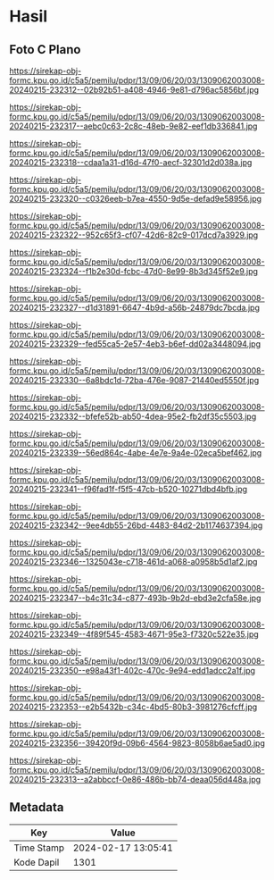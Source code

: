 # Hasil

## Foto C Plano

https://sirekap-obj-formc.kpu.go.id/c5a5/pemilu/pdpr/13/09/06/20/03/1309062003008-20240215-232312--02b92b51-a408-4946-9e81-d796ac5856bf.jpg

https://sirekap-obj-formc.kpu.go.id/c5a5/pemilu/pdpr/13/09/06/20/03/1309062003008-20240215-232317--aebc0c63-2c8c-48eb-9e82-eef1db336841.jpg

https://sirekap-obj-formc.kpu.go.id/c5a5/pemilu/pdpr/13/09/06/20/03/1309062003008-20240215-232318--cdaa1a31-d16d-47f0-aecf-32301d2d038a.jpg

https://sirekap-obj-formc.kpu.go.id/c5a5/pemilu/pdpr/13/09/06/20/03/1309062003008-20240215-232320--c0326eeb-b7ea-4550-9d5e-defad9e58956.jpg

https://sirekap-obj-formc.kpu.go.id/c5a5/pemilu/pdpr/13/09/06/20/03/1309062003008-20240215-232322--952c65f3-cf07-42d6-82c9-017dcd7a3929.jpg

https://sirekap-obj-formc.kpu.go.id/c5a5/pemilu/pdpr/13/09/06/20/03/1309062003008-20240215-232324--f1b2e30d-fcbc-47d0-8e99-8b3d345f52e9.jpg

https://sirekap-obj-formc.kpu.go.id/c5a5/pemilu/pdpr/13/09/06/20/03/1309062003008-20240215-232327--d1d31891-6647-4b9d-a56b-24879dc7bcda.jpg

https://sirekap-obj-formc.kpu.go.id/c5a5/pemilu/pdpr/13/09/06/20/03/1309062003008-20240215-232329--fed55ca5-2e57-4eb3-b6ef-dd02a3448094.jpg

https://sirekap-obj-formc.kpu.go.id/c5a5/pemilu/pdpr/13/09/06/20/03/1309062003008-20240215-232330--6a8bdc1d-72ba-476e-9087-21440ed5550f.jpg

https://sirekap-obj-formc.kpu.go.id/c5a5/pemilu/pdpr/13/09/06/20/03/1309062003008-20240215-232332--bfefe52b-ab50-4dea-95e2-fb2df35c5503.jpg

https://sirekap-obj-formc.kpu.go.id/c5a5/pemilu/pdpr/13/09/06/20/03/1309062003008-20240215-232339--56ed864c-4abe-4e7e-9a4e-02eca5bef462.jpg

https://sirekap-obj-formc.kpu.go.id/c5a5/pemilu/pdpr/13/09/06/20/03/1309062003008-20240215-232341--f96fad1f-f5f5-47cb-b520-10271dbd4bfb.jpg

https://sirekap-obj-formc.kpu.go.id/c5a5/pemilu/pdpr/13/09/06/20/03/1309062003008-20240215-232342--9ee4db55-26bd-4483-84d2-2b1174637394.jpg

https://sirekap-obj-formc.kpu.go.id/c5a5/pemilu/pdpr/13/09/06/20/03/1309062003008-20240215-232346--1325043e-c718-461d-a068-a0958b5d1af2.jpg

https://sirekap-obj-formc.kpu.go.id/c5a5/pemilu/pdpr/13/09/06/20/03/1309062003008-20240215-232347--b4c31c34-c877-493b-9b2d-ebd3e2cfa58e.jpg

https://sirekap-obj-formc.kpu.go.id/c5a5/pemilu/pdpr/13/09/06/20/03/1309062003008-20240215-232349--4f89f545-4583-4671-95e3-f7320c522e35.jpg

https://sirekap-obj-formc.kpu.go.id/c5a5/pemilu/pdpr/13/09/06/20/03/1309062003008-20240215-232350--e98a43f1-402c-470c-9e94-edd1adcc2a1f.jpg

https://sirekap-obj-formc.kpu.go.id/c5a5/pemilu/pdpr/13/09/06/20/03/1309062003008-20240215-232353--e2b5432b-c34c-4bd5-80b3-3981276cfcff.jpg

https://sirekap-obj-formc.kpu.go.id/c5a5/pemilu/pdpr/13/09/06/20/03/1309062003008-20240215-232356--39420f9d-09b6-4564-9823-8058b6ae5ad0.jpg

https://sirekap-obj-formc.kpu.go.id/c5a5/pemilu/pdpr/13/09/06/20/03/1309062003008-20240215-232313--a2abbccf-0e86-486b-bb74-deaa056d448a.jpg


## Metadata

| Key        | Value               |
| ---------- | ------------------- |
| Time Stamp | 2024-02-17 13:05:41 |
| Kode Dapil | 1301                |



